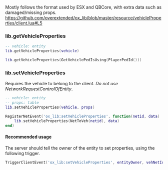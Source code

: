 Mostly follows the format used by ESX and QBCore, with extra data such as damaged/missing props.  
https://github.com/overextended/ox_lib/blob/master/resource/vehicleProperties/client.lua#L5

### lib.getVehicleProperties
```lua
-- vehicle: entity
lib.getVehicleProperties(vehicle)

lib.getVehicleProperties(GetVehiclePedIsUsing(PlayerPedId()))
```

### lib.setVehicleProperties
Requires the vehicle to belong to the client. _Do not use NetworkRequestControlOfEntity_.
```lua
-- vehicle: entity
-- props: table
lib.setVehicleProperties(vehicle, props)

RegisterNetEvent('ox_lib:setVehicleProperties', function(netid, data)
    lib.setVehicleProperties(NetToVeh(netid), data)
end)
```

#### Recommended usage
The server should tell the owner of the entity to set properties, using the following trigger.
```lua
TriggerClientEvent('ox_lib:setVehicleProperties', entityOwner, vehNetId, data)
```
